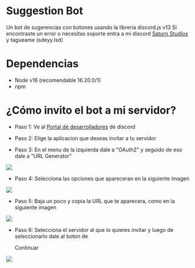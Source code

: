 # Suggestion Bot
Un bot de sugerencias con botones usando la libreria discord.js v13
Si encontraste un error o necesitas soporte entra a mi discord [Saturn Studios](https://discord.gg/BWk7JxxcBg) y tagueame (sdeyy.lsd)

# Dependencias
* Node v16 (recomendable 16.20.0/1)
* npm

# ¿Cómo invito el bot a mi servidor?

* Paso 1: Ve al [Portal de desarrolladores](https://discord.com/developers/applications) de discord

* Paso 2: Elige la aplicacion que deseas invitar a tu servidor

* Paso 3: En el menu de la izquierda dale a "OAuth2" y seguido de eso dale a "URL Generator"
<img src="https://i.imgur.com/xcLZL8F.png">

* Paso 4: Selecciona las opciones que apareceran en la siguiente imagen
<img src="https://i.imgur.com/uNO82e4.png">

* Paso 5: Baja un poco y copia la URL que te aparecera, como en la siguiente imagen
<img src="https://i.imgur.com/FmZ6Zyi.png">

* Paso 6: Selecciona el servidor al que lo quieres invitar y luego de seleccionarlo dale al boton de <p>Continuar</p>
<img src="https://i.imgur.com/QWS0zdu.png">